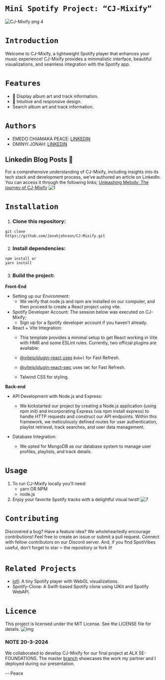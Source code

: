 # `Mini Spotify Project: “CJ-Mixify”`
![CJ-Mixify png 4](https://github.com/Jonahjohnzon/CJ-Mixify/assets/129039388/16177ef6-d029-4c09-ba30-35300fc7eb30)

# `Introduction`
<p>
      Welcome to CJ-Mixify, a lightweight Spotify player that enhances your music experience! CJ-Mixify provides a minimalistic interface, beautiful visualizations, and seamless integration with the Spotify app.
</p>

# `Features`

- 🎵 Display album art and track information.
- 🌟 Intuitive and responsive design.
-  Search album art and track information.

# `Authors`

- EMEDO CHIAMAKA PEACE: [LINKEDIN](https://www.linkedin.com/in/chiamaka-emedo-205763251)
- OMINYI JONAH: [LINKEDIN](https://www.linkedin.com/in/jojome/)

## Linkedin Blog Posts :newspaper:
For a comprehensive understanding of CJ-Mixify, including insights into its tech stack and development process, we’ve authored an article on LinkedIn. You can access it through the following links;
[Unleashing Melody: The journey of CJ-Mixify](https://www.linkedin.com/pulse/unleashing-melody-journey-cj-mixify-app-chiamaka-emedo-bhhxf)
![1](https://github.com/Jonahjohnzon/CJ-Mixify/assets/129039388/a0003eb6-436e-41d0-aa86-34369bc2aebd)

# `Installation`
1. ### Clone this repository:

```
git clone
https://github.com/Jonahjohnzon/CJ-Mixify.git

```
2. ### Install dependencies:
```
npm install or
yarn install

```
3. ### Build the project:

**Front-End**
- Setting up our Environment:
   - We verify that node.js and npm are installed on our computer, and then proceed to create a React project using vite.
- Spotify Developer Account:
The session below was executed on CJ-Mixify;
   - Sign up for a Spotify developer account if you haven’t already.
- React + Vite Integration:
    - This template provides a minimal setup to get React working in Vite with HMR and some ESLint rules.
      Currently, two official plugins are available:

    - [@vitejs/plugin-react uses](https://github.com/vitejs/vite-plugin-react/blob/main/packages/plugin-react/README.md) `Babel` for Fast Refresh.
    - [@vitejs/plugin-react-swc](https://github.com/vitejs/vite-plugin-react-swc) uses `SWC` for Fast Refresh.
    - Talwind CSS for styling.

**Back-end**
- API Development with Node.js and Express:
  - We kickstarted our project by creating a Node.js application (using npm init) and incorporating Express (via npm install express) to handle HTTP requests and construct our API endpoints. Within this framework, we meticulously defined routes for user authentication, playlist retrieval, track searches, and user data management.

- Database Integration:
  - We opted for MongoDB as our database system to manage user profiles, playlists, and track details.


# `Usage`
1. To run CJ-Mixify locally you'll need:
   - yarn OR NPM
   - node.js
2. Enjoy your favorite Spotify tracks with a delightful visual twist!
![7](https://github.com/Jonahjohnzon/CJ-Mixify/assets/129039388/f3700b54-24a7-4aa8-a577-58f3c039000a)

# `Contributing`
<p> Discovered a bug? Have a feature idea? We wholeheartedly encourage contributions! Feel free to create an issue or submit a pull request. Connect with fellow contributors on our Discord server. And, if you find SpotiVibes useful, don’t forget to star ⭐️ the repository or fork it!</p>

# `Related Projects`
- [lofi](https://github.com/dvx/lofi): A tiny Spotify player with WebGL visualizations.
- Spotify-Clone: A Swift-based Spotify clone using UIKit and Spotify WebAPI.

# `Licence`
This project is licensed under the MIT License. See the LICENSE file for details.
![img](https://www.alxethiopia.com/wp-content/uploads/2023/01/7_Do-hard-things-100.jpg)
### NOTE 20-3-2024

We collaborated to develop CJ-Mixify for our final project at ALX SE-FOUNDATIONS. The master [branch](https://github.com/Jonahjohnzon/CJ-Mixify/tree/main/cj-mixify) showcases the work my partner and I deployed during our presentation.

--  Peace

